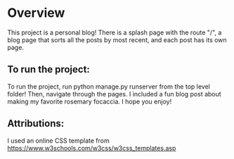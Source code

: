 # Overview
This project is a personal blog! There is a splash page with the route "/", a blog page that sorts all the posts by most recent, and each post has its own page. 

## To run the project:
To run the project, run python manage.py runserver from the top level folder! Then, navigate through the pages. I included a fun blog post about making my favorite rosemary focaccia. I hope you enjoy!

## Attributions:
I used an online CSS template from https://www.w3schools.com/w3css/w3css_templates.asp
